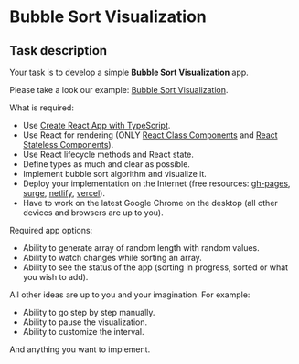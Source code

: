 # Bubble Sort Visualization

## Task description

Your task is to develop a simple **Bubble Sort Visualization** app.

Please take a look our example: [Bubble Sort Visualization](https://evo-ts-bubble-sort.surge.sh/).

What is required:

- Use [Create React App with TypeScript](https://create-react-app.dev/docs/adding-typescript/).
- Use React for rendering (ONLY [React Class Components](https://reactjs.org/docs/react-component.html)
  and [React Stateless Components](https://reactjs.org/docs/components-and-props.html)).
- Use React lifecycle methods and React state.
- Define types as much and clear as possible.
- Implement bubble sort algorithm and visualize it.
- Deploy your implementation on the Internet (free resources:
  [gh-pages](https://pages.github.com/), [surge](http://surge.sh),
  [netlify](http://netlify.com), [vercel](https://vercel.com)).
- Have to work on the latest Google Chrome on the desktop (all other devices and
  browsers are up to you).

Required app options:

- Ability to generate array of random length with random values.
- Ability to watch changes while sorting an array.
- Ability to see the status of the app (sorting in progress, sorted or what you wish to add).

All other ideas are up to you and your imagination. For example:

- Ability to go step by step manually.
- Ability to pause the visualization.
- Ability to customize the interval.

And anything you want to implement.
